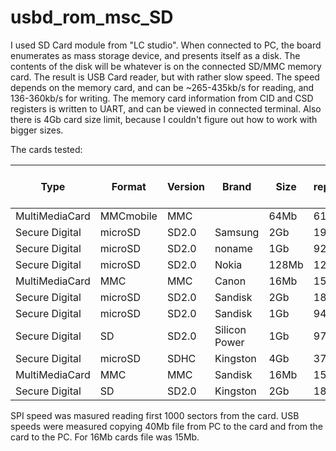 usbd_rom_msc_SD
================

I used SD Card module from "LC studio".
When connected to PC, the board enumerates as mass storage device, and presents itself 
as a disk. The contents of the disk will be whatever is on the connected SD/MMC memory card.
The result is USB Card reader, but with rather slow speed. The speed depends on the memory card,
and can be ~265-435kb/s for reading, and 136-360kb/s for writing.
The memory card information from CID and CSD registers is written to UART, and can be viewed in
connected terminal.
Also there is 4Gb card size limit, because I couldn't figure out how to work with bigger sizes.

The cards tested:

|Type|Format|Version|Brand|Size|Size reported, MB|Production date|SPI read, kb/s|USB read, kb/s|USB write, kb/s|
|----|------|-------|-----|----|-----------------|---------------|--------------|--------------|---------------|
|MultiMediaCard|MMCmobile|MMC| |64Mb|61|2007-06|906|435|360|
|Secure Digital|microSD|SD2.0|Samsung|2Gb|1936|2009-10|851|420|210|
|Secure Digital|microSD|SD2.0|noname|1Gb|922|2009-12|801|325|55|
|Secure Digital|microSD|SD2.0|Nokia|128Mb|120|2007-06|723|382|240|
|MultiMediaCard|MMC|MMC|Canon|16Mb|15|2007-11|653|377|139|
|Secure Digital|microSD|SD2.0|Sandisk|2Gb|1886|2009-11|617|369|182|
|Secure Digital|microSD|SD2.0|Sandisk|1Gb|942|2011-01|613|358|168|
|Secure Digital|SD|SD2.0|Silicon Power|1Gb|972|2007-07|601|370|138|
|Secure Digital|microSD|SDHC|Kingston|4Gb|3768|2013-07|534|282|136|
|MultiMediaCard|MMC|MMC|Sandisk|16Mb|15|2003-06|391|265|305|
|Secure Digital|SD|SD2.0|Kingston|2Gb|1882|2011-01|282|325|13|

SPI speed was masured reading first 1000 sectors from the card.
USB speeds were measured copying 40Mb file from PC to the card and from the card to the PC.
For 16Mb cards file was 15Mb.
